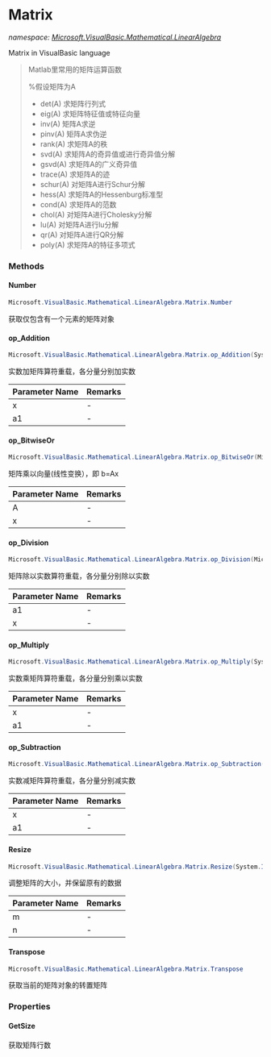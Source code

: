 ﻿# Matrix
_namespace: [Microsoft.VisualBasic.Mathematical.LinearAlgebra](./index.md)_

Matrix in VisualBasic language

> 
>  Matlab里常用的矩阵运算函数  
>  
>  %假设矩阵为A
>  
>  + det(A)   求矩阵行列式
>  + eig(A)   求矩阵特征值或特征向量
>  + inv(A)   矩阵A求逆
>  + pinv(A)  矩阵A求伪逆
>  + rank(A)  求矩阵A的秩
>  + svd(A)   求矩阵A的奇异值或进行奇异值分解
>  + gsvd(A)  求矩阵A的广义奇异值
>  + trace(A) 求矩阵A的迹
>  + schur(A) 对矩阵A进行Schur分解
>  + hess(A)  求矩阵A的Hessenburg标准型
>  + cond(A)  求矩阵A的范数
>  + chol(A)  对矩阵A进行Cholesky分解
>  + lu(A)    对矩阵A进行lu分解
>  + qr(A)    对矩阵A进行QR分解
>  + poly(A)  求矩阵A的特征多项式
>  


### Methods

#### Number
```csharp
Microsoft.VisualBasic.Mathematical.LinearAlgebra.Matrix.Number
```
获取仅包含有一个元素的矩阵对象

#### op_Addition
```csharp
Microsoft.VisualBasic.Mathematical.LinearAlgebra.Matrix.op_Addition(System.Double,Microsoft.VisualBasic.Mathematical.LinearAlgebra.Matrix)
```
实数加矩阵算符重载，各分量分别加实数

|Parameter Name|Remarks|
|--------------|-------|
|x|-|
|a1|-|


#### op_BitwiseOr
```csharp
Microsoft.VisualBasic.Mathematical.LinearAlgebra.Matrix.op_BitwiseOr(Microsoft.VisualBasic.Mathematical.LinearAlgebra.Matrix,Microsoft.VisualBasic.Mathematical.LinearAlgebra.Vector)
```
矩阵乘以向量(线性变换），即 b=Ax

|Parameter Name|Remarks|
|--------------|-------|
|A|-|
|x|-|


#### op_Division
```csharp
Microsoft.VisualBasic.Mathematical.LinearAlgebra.Matrix.op_Division(Microsoft.VisualBasic.Mathematical.LinearAlgebra.Matrix,System.Double)
```
矩阵除以实数算符重载，各分量分别除以实数

|Parameter Name|Remarks|
|--------------|-------|
|a1|-|
|x|-|


#### op_Multiply
```csharp
Microsoft.VisualBasic.Mathematical.LinearAlgebra.Matrix.op_Multiply(System.Double,Microsoft.VisualBasic.Mathematical.LinearAlgebra.Matrix)
```
实数乘矩阵算符重载，各分量分别乘以实数

|Parameter Name|Remarks|
|--------------|-------|
|x|-|
|a1|-|


#### op_Subtraction
```csharp
Microsoft.VisualBasic.Mathematical.LinearAlgebra.Matrix.op_Subtraction(System.Double,Microsoft.VisualBasic.Mathematical.LinearAlgebra.Matrix)
```
实数减矩阵算符重载，各分量分别减实数

|Parameter Name|Remarks|
|--------------|-------|
|x|-|
|a1|-|


#### Resize
```csharp
Microsoft.VisualBasic.Mathematical.LinearAlgebra.Matrix.Resize(System.Int32,System.Int32)
```
调整矩阵的大小，并保留原有的数据

|Parameter Name|Remarks|
|--------------|-------|
|m|-|
|n|-|


#### Transpose
```csharp
Microsoft.VisualBasic.Mathematical.LinearAlgebra.Matrix.Transpose
```
获取当前的矩阵对象的转置矩阵


### Properties

#### GetSize
获取矩阵行数
